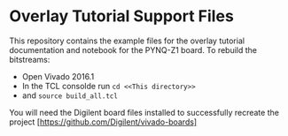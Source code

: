 # Overlay Tutorial Support Files

This repository contains the example files for the overlay tutorial
documentation and notebook for the PYNQ-Z1 board. To rebuild the bitstreams:
 * Open Vivado 2016.1
 * In the TCL consolde run `cd <<This directory>>`
 * and `source build_all.tcl`

You will need the Digilent board files installed to successfully recreate the
project [https://github.com/Digilent/vivado-boards]
